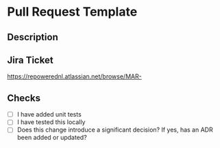 # Pull Request Template

## Description


## Jira Ticket
https://repowerednl.atlassian.net/browse/MAR-

## Checks
- [ ] I have added unit tests
- [ ] I have tested this locally
- [ ] Does this change introduce a significant decision? If yes, has an ADR been added or updated?
